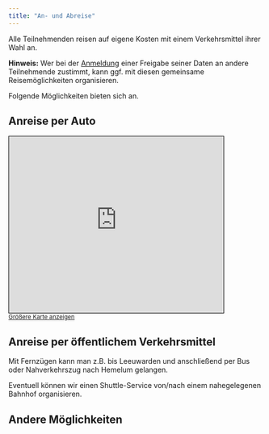 ```yaml
---
title: "An- und Abreise"
---
```


Alle Teilnehmenden reisen auf eigene Kosten mit einem Verkehrsmittel ihrer Wahl an.

**Hinweis:** Wer bei der [Anmeldung](../anmeldung/) einer Freigabe seiner Daten an andere Teilnehmende zustimmt, kann ggf. mit diesen gemeinsame Reisemöglichkeiten organisieren.

Folgende Möglichkeiten bieten sich an.

## Anreise per Auto

<iframe width="425" height="350" frameborder="0" scrolling="no" marginheight="0" marginwidth="0" src="https://www.openstreetmap.org/export/embed.html?bbox=5.4513511061668405%2C52.881908880565014%2C5.45660823583603%2C52.88385763755438&amp;layer=mapnik&amp;marker=52.88288327000789%2C5.453979671001434" style="border: 1px solid black"></iframe><br/><small><a href="https://www.openstreetmap.org/?mlat=52.88288&amp;mlon=5.45398#map=19/52.88288/5.45398">Größere Karte anzeigen</a></small>


## Anreise per öffentlichem Verkehrsmittel

Mit Fernzügen kann man z.B. bis Leeuwarden und anschließend per Bus oder Nahverkehrszug nach Hemelum gelangen.

Eventuell können wir einen Shuttle-Service von/nach einem nahegelegenen Bahnhof organisieren.

## Andere Möglichkeiten